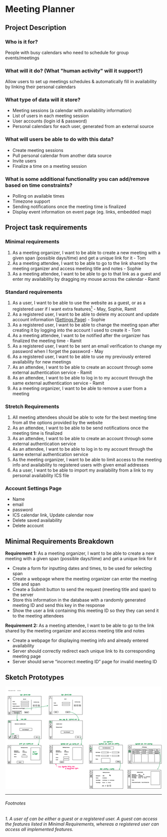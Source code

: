 # Meeting Planner

## Project Description

### Who is it for?

People with busy calendars who need to schedule for group events/meetings

### What will it do? (What "human activity" will it support?)

Allow users to set up meetings schedules & automatically fill in availability by linking their personal calendars

### What type of data will it store?

- Meeting sessions (a calendar with availability information)
- List of users in each meeting session
- User accounts (login id & password)
- Personal calendars for each user, generated from an external source

### What will users be able to do with this data?

- Create meeting sessions
- Pull personal calendar from another data source
- Invite users
- Finalize a time on a meeting session

### What is some additional functionality you can add/remove based on time constraints?

- Polling on available times
- Timezone support
- Sending notifications once the meeting time is finalized
- Display event information on event page (eg. links, embedded map)

## Project task requirements

### Minimal requirements

1. As a meeting organizer, I want to be able to create a new meeting with a given span (possible days/time) and get a unique link for it - Tom
2. As a meeting attendee, I want to be able to go to the link shared by the meeting organizer and access meeting title and notes - Sophie
3. As a meeting attendee, I want to be able to go to that link as a guest and enter my availability by dragging my mouse across the calendar - Ramit

### Standard requirements

1. As a user, I want to be able to use the website as a guest, or as a registered user if I want extra features[<sup>1</sup>](#footnotes) - May, Sophie, Ramit
2. As a registered user, I want to be able to delete my account and update account information ([Settings Page](#account-settings-page)) - Sophie
3. As a registered user, I want to be able to change the meeting span after creating it by logging into the account I used to create it - Tom
4. As a meeting attendee, I want to be notified after the organizer has finalized the meeting time - Ramit
5. As a registered user, I want to be sent an email verification to change my password when I forget the password - May
6. As a registered user, I want to be able to use my previously entered availability for new meetings
7. As an attendee, I want to be able to create an account through some external authentication service - Ramit
8. As an attendee, I want to be able to log in to my account through the same external authentication service - Ramit
9. As a meeting organizer, I want to be able to remove a user from a meeting

### Stretch Requirements

1. All meeting attendees should be able to vote for the best meeting time from all the options provided by the website
2. As an attendee, I want to be able to be send notifications once the meeting time is finalized
3. As an attendee, I want to be able to create an account through some external authentication service
4. As an attendee, I want to be able to log in to my account through the same external authentication service
5. As the meeting organizer, I want to be able to limit access to the meeting info and availability to registered users with given email addresses
6. As a user, I want to be able to import my availability from a link to my personal availability ICS file

### Account Settings Page

- Name
- email
- password
- ICS calendar link, Update calendar now
- Delete saved availability
- Delete account

## Minimal Requirements Breakdown

**Requirement 1:** As a meeting organizer, I want to be able to create a new meeting with a given span (possible days/time) and get a unique link for it

- Create a form for inputting dates and times, to be used for selecting span
- Create a webpage where the meeting organizer can enter the meeting title and span
- Create a Submit button to send the request (meeting title and span) to the server
- Store this information in the database with a randomly generated meeting ID and send this key in the response
- Show the user a link containing this meeting ID so they they can send it to the meeting attendees

**Requirement 2:** As a meeting attendee, I want to be able to go to the link shared by the meeting organizer and access meeting title and notes

- Create a webpage for displaying meeting info and already entered availability
- Server should correctly redirect each unique link to its corresponding meeting page
- Server should serve “incorrect meeting ID” page for invalid meeting ID

## Sketch Prototypes

![Image containing rough sketch prototypes](SketchPrototypes.png)


---
###### *Footnotes*
*1. <a id="#foot1"></a> A user of can be either a guest or a registered user. A guest can access the features listed in Minimal Requirements, whereas a registered user can access all implemented features.*
